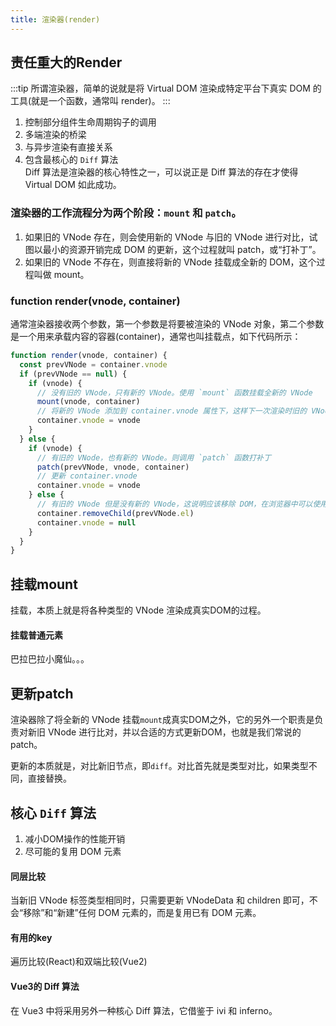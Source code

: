 ```yaml
---
title: 渲染器(render)
---
```

## 责任重大的Render
:::tip
所谓渲染器，简单的说就是将 Virtual DOM 渲染成特定平台下真实 DOM 的工具(就是一个函数，通常叫 render)。 
:::   
1. 控制部分组件生命周期钩子的调用
2. 多端渲染的桥梁
3. 与异步渲染有直接关系
4. 包含最核心的 ```Diff``` 算法    
Diff 算法是渲染器的核心特性之一，可以说正是 Diff 算法的存在才使得 Virtual DOM 如此成功。

### 渲染器的工作流程分为两个阶段：```mount``` 和 ```patch```。
1. 如果旧的 VNode 存在，则会使用新的 VNode 与旧的 VNode 进行对比，试图以最小的资源开销完成 DOM 的更新，这个过程就叫 patch，或“打补丁”。
2. 如果旧的 VNode 不存在，则直接将新的 VNode 挂载成全新的 DOM，这个过程叫做 mount。

### function render(vnode, container)
通常渲染器接收两个参数，第一个参数是将要被渲染的 VNode 对象，第二个参数是一个用来承载内容的容器(container)，通常也叫挂载点，如下代码所示：
```js {6,13,18}
function render(vnode, container) {
  const prevVNode = container.vnode
  if (prevVNode == null) {
    if (vnode) {
      // 没有旧的 VNode，只有新的 VNode。使用 `mount` 函数挂载全新的 VNode
      mount(vnode, container)
      // 将新的 VNode 添加到 container.vnode 属性下，这样下一次渲染时旧的 VNode 就存在了
      container.vnode = vnode
    }
  } else {
    if (vnode) {
      // 有旧的 VNode，也有新的 VNode。则调用 `patch` 函数打补丁
      patch(prevVNode, vnode, container)
      // 更新 container.vnode
      container.vnode = vnode
    } else {
      // 有旧的 VNode 但是没有新的 VNode，这说明应该移除 DOM，在浏览器中可以使用 removeChild 函数。
      container.removeChild(prevVNode.el)
      container.vnode = null
    }
  }
}
```
## 挂载mount
挂载，本质上就是将各种类型的 VNode 渲染成真实DOM的过程。
#### 挂载普通元素
巴拉巴拉小魔仙。。。

## 更新patch
渲染器除了将全新的 VNode 挂载```mount```成真实DOM之外，它的另外一个职责是负责对新旧 VNode 进行比对，并以合适的方式更新DOM，也就是我们常说的 patch。

更新的本质就是，对比新旧节点，即```diff```。对比首先就是类型对比，如果类型不同，直接替换。

## 核心 ```Diff``` 算法
1. 减小DOM操作的性能开销
2. 尽可能的复用 DOM 元素
#### 同层比较
当新旧 VNode 标签类型相同时，只需要更新 VNodeData 和 children 即可，不会“移除”和“新建”任何 DOM 元素的，而是复用已有 DOM 元素。
#### 有用的key
遍历比较(React)和双端比较(Vue2)

#### Vue3的 Diff 算法
在 Vue3 中将采用另外一种核心 Diff 算法，它借鉴于 ivi 和 inferno。